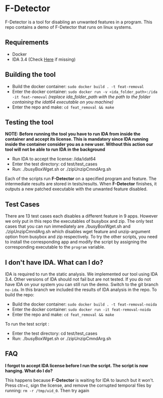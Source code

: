 # F-Detector

F-Detector is a tool for disabling an unwanted features in a program. 
This repo contains a demo of F-Detector that runs on linux systems. 

## Requirements
- Docker
- IDA 3.4 (Check [Here](#i-dont-have-ida.-what-can-i-do?) if missing)


## Building the tool
- Build the docker container: `sudo docker build . -t feat-removal`
- Enter the docker container: `sudo docker run -v <ida_folder_path>:/ida -it feat-removal` _(replace ida\_folder\_path with the path to the folder containing the idat64 executable on you machine)_
- Enter the repo and make: `cd feat_removal && make`

## Testing the tool
__NOTE: Before running the tool you have to run IDA from inside the container and accept its license. This is mandatory since IDA running inside the container consider you as a new user. Without this action our tool will not be able to run IDA in the background__
- Run IDA to accept the license: /ida/idat64
- Enter the test directory: cd test/test_cases
- Run: ./busyBoxWget.sh or ./zipUnzipCmndArg.sh


Each of the scripts run __F-Detector__ on a specified program and feature. The intermediate results are stored in tests/results. When __F-Detector__ finishes, it outputs a new patched executable with the unwanted feature disabled. 

## Test Cases
There are 13 test cases each disables a different feature in 9 apps. However we only put in this repo the executables of busybox
and zip. The only test cases that you can run immediately are ./busyBoxWget.sh and ./zipUnzipCmndArg.sh which disables wget feature
and unzip-argument option from busybox and zip respectively. To try the other scripts, you need to install the corresponding app and modify the script by assigning the corresponding executable to the `program` variable.

## I don't have IDA. What can I do?
IDA is required to run the static analysis. We implemented our tool using IDA 3.4. Other versions of IDA should not fail but are not tested. If you do not have IDA on your system you can still run the demo. Switch to the git branch `no-ida`. In this branch we 
included the results of IDA analysis in the repo. 
To build the repo:
- Build the docker container: `sudo docker build . -t feat-removal-noida`
- Enter the docker container: `sudo docker run -it feat-removal-noida`
- Enter the repo and make: `cd feat_removal && make`

To run the test script : 
- Enter the test directory: cd test/test_cases
- Run: ./busyBoxWget.sh or ./zipUnzipCmndArg.sh


## FAQ
__I forgot to accept IDA license before I run the script. The script is now hanging. What do I do?__

This happens because __F-Detector__ is waiting for IDA to launch but it won't. Press ctr+c, sign the license, and 
remove the corrupted temporal files by running: `rm -r /tmp/uid_0`. Then try again
